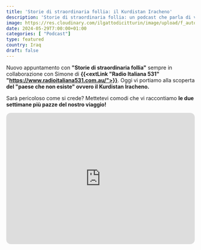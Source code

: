 ```yaml
---
title: 'Storie di straordinaria follia: il Kurdistan Iracheno'
description: 'Storie di straordinaria follia: un podcast che parla di vita vera. Oggi vi portiamo alla scopera dell''Iraq, o meglio Kurdistan Iracheno' 
image: https://res.cloudinary.com/ilgattodicitturin/image/upload/f_auto,q_auto,w_800,dpr_auto/v1716102319/Articoli/Blog/podcast-2_krdirq.png
date: 2024-05-29T7:00:00+01:00
categories: [ "Podcast"]
type: featured  
country: Iraq
draft: false
---
```


Nuovo appuntamento con **"Storie di straordinaria follia"** sempre in collaborazione con Simone di **{{<extLink "Radio Italiana 531" "https://www.radioitaliana531.com.au/">}}**. Oggi vi portiamo alla scoperta **del "paese che non esiste" ovvero il Kurdistan Iracheno.**

Sarà pericoloso come si crede? Mettetevi comodi che vi raccontiamo **le due settimane più pazze del nostro viaggio!**


<iframe style="border-radius:12px" src="https://open.spotify.com/embed/episode/1kukW33FCd9f8yTfDO5FxH?utm_source=generator" width="100%" height="352" frameBorder="0" allowfullscreen="" allow="autoplay; clipboard-write; encrypted-media; fullscreen; picture-in-picture" loading="lazy"></iframe>